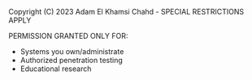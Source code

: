 Copyright (C) 2023 Adam El Khamsi Chahd - SPECIAL RESTRICTIONS APPLY

PERMISSION GRANTED ONLY FOR:
- Systems you own/administrate
- Authorized penetration testing
- Educational research
